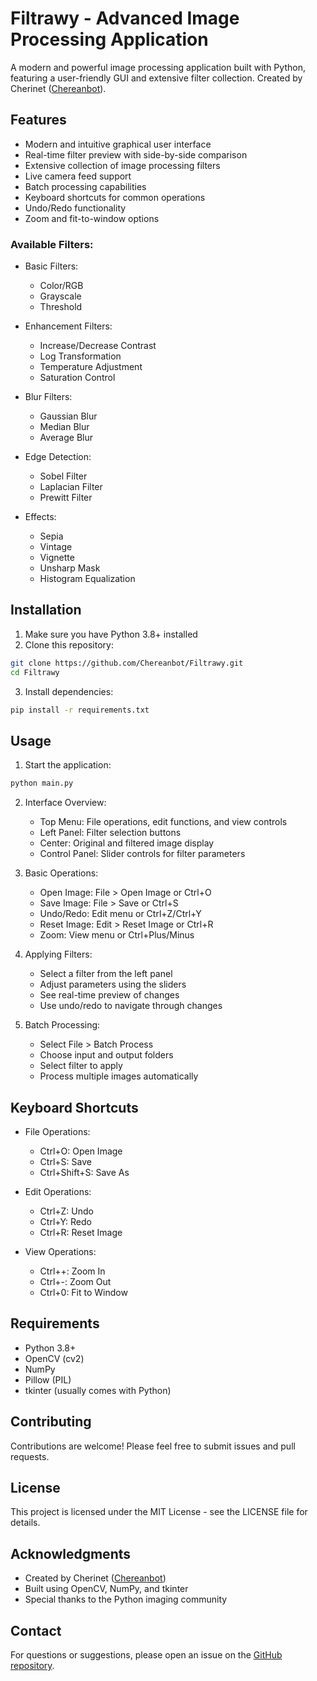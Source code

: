 # Filtrawy - Advanced Image Processing Application

A modern and powerful image processing application built with Python, featuring a user-friendly GUI and extensive filter collection. Created by Cherinet ([Chereanbot](https://github.com/Chereanbot/Filtrawy)).

## Features

* Modern and intuitive graphical user interface
* Real-time filter preview with side-by-side comparison
* Extensive collection of image processing filters
* Live camera feed support
* Batch processing capabilities
* Keyboard shortcuts for common operations
* Undo/Redo functionality
* Zoom and fit-to-window options

### Available Filters:

* Basic Filters:
  * Color/RGB
  * Grayscale
  * Threshold

* Enhancement Filters:
  * Increase/Decrease Contrast
  * Log Transformation
  * Temperature Adjustment
  * Saturation Control

* Blur Filters:
  * Gaussian Blur
  * Median Blur
  * Average Blur

* Edge Detection:
  * Sobel Filter
  * Laplacian Filter
  * Prewitt Filter

* Effects:
  * Sepia
  * Vintage
  * Vignette
  * Unsharp Mask
  * Histogram Equalization

## Installation

1. Make sure you have Python 3.8+ installed
2. Clone this repository:
```bash
git clone https://github.com/Chereanbot/Filtrawy.git
cd Filtrawy
```
3. Install dependencies:
```bash
pip install -r requirements.txt
```

## Usage

1. Start the application:
```bash
python main.py
```

2. Interface Overview:
   * Top Menu: File operations, edit functions, and view controls
   * Left Panel: Filter selection buttons
   * Center: Original and filtered image display
   * Control Panel: Slider controls for filter parameters

3. Basic Operations:
   * Open Image: File > Open Image or Ctrl+O
   * Save Image: File > Save or Ctrl+S
   * Undo/Redo: Edit menu or Ctrl+Z/Ctrl+Y
   * Reset Image: Edit > Reset Image or Ctrl+R
   * Zoom: View menu or Ctrl+Plus/Minus

4. Applying Filters:
   * Select a filter from the left panel
   * Adjust parameters using the sliders
   * See real-time preview of changes
   * Use undo/redo to navigate through changes

5. Batch Processing:
   * Select File > Batch Process
   * Choose input and output folders
   * Select filter to apply
   * Process multiple images automatically

## Keyboard Shortcuts

* File Operations:
  * Ctrl+O: Open Image
  * Ctrl+S: Save
  * Ctrl+Shift+S: Save As

* Edit Operations:
  * Ctrl+Z: Undo
  * Ctrl+Y: Redo
  * Ctrl+R: Reset Image

* View Operations:
  * Ctrl++: Zoom In
  * Ctrl+-: Zoom Out
  * Ctrl+0: Fit to Window

## Requirements

* Python 3.8+
* OpenCV (cv2)
* NumPy
* Pillow (PIL)
* tkinter (usually comes with Python)

## Contributing

Contributions are welcome! Please feel free to submit issues and pull requests.

## License

This project is licensed under the MIT License - see the LICENSE file for details.

## Acknowledgments

* Created by Cherinet ([Chereanbot](https://github.com/Chereanbot/Filtrawy))
* Built using OpenCV, NumPy, and tkinter
* Special thanks to the Python imaging community

## Contact

For questions or suggestions, please open an issue on the [GitHub repository](https://github.com/Chereanbot/Filtrawy).
